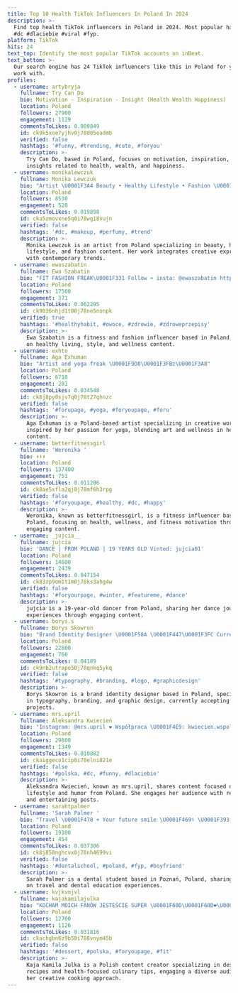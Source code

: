 ```yaml
---
title: Top 10 Health TikTok Influencers In Poland In 2024
description: >-
  Find top health TikTok influencers in Poland in 2024. Most popular hashtags:
  #dc #dlaciebie #viral #fyp.
platform: TikTok
hits: 24
text_top: Identify the most popular TikTok accounts on inBeat.
text_bottom: >-
  Our search engine has 24 TikTok influencers like this in Poland for you to
  work with.
profiles:
  - username: artybryja
    fullname: Try Can Do
    bio: Motivation - Inspiration - Insight (Health Wealth Happiness)
    location: Poland
    followers: 27900
    engagement: 1129
    commentsToLikes: 0.009849
    id: ck9k5xoe7yjhv0j78d05oadmb
    verified: false
    hashtags: '#funny, #trending, #cute, #foryou'
    description: >-
      Try Can Do, based in Poland, focuses on motivation, inspiration, and
      insights related to health, wealth, and happiness.
  - username: monikalewczuk
    fullname: Monika Lewczuk
    bio: "Artist \U0001F3A4 Beauty • Healthy Lifestyle • Fashion \U0001F484\U0001F336 \U0001F4E9: management@nowascena.pl"
    location: Poland
    followers: 8530
    engagement: 520
    commentsToLikes: 0.019898
    id: cka5zmovxne5q0i78wg18vujn
    verified: false
    hashtags: '#dc, #makeup, #perfumy, #trend'
    description: >-
      Monika Lewczuk is an artist from Poland specializing in beauty, healthy
      lifestyle, and fashion content. Her work integrates creative expression
      with contemporary trends.
  - username: ewaszabatin
    fullname: Ewa Szabatin
    bio: "FIT FASHION FREAK\U0001F331 Follow ➡️ insta: @ewaszabatin https: https://ewaszabatin.pl"
    location: Poland
    followers: 17500
    engagement: 371
    commentsToLikes: 0.062295
    id: ck9036nhjd1t00j78ne5nonpk
    verified: true
    hashtags: '#healthyhabit, #owoce, #zdrowie, #zdroweprzepisy'
    description: >-
      Ewa Szabatin is a fitness and fashion influencer based in Poland, focusing
      on healthy living, style, and wellness content.
  - username: exhto
    fullname: Aga Exhuman
    bio: "Artist and yoga freak \U0001F9D8\U0001F3FB‍♀️\U0001F3A8"
    location: Poland
    followers: 6718
    engagement: 281
    commentsToLikes: 0.034548
    id: ck8j8py0sjv7q0j78t27qhnzc
    verified: false
    hashtags: '#forupage, #yoga, #foryoupage, #foru'
    description: >-
      Aga Exhuman is a Poland-based artist specializing in creative works
      inspired by her passion for yoga, blending art and wellness in her
      content.
  - username: betterfitnessgirl
    fullname: 'Weronika '
    bio: ⬇️⬇️⬇️
    location: Poland
    followers: 137400
    engagement: 751
    commentsToLikes: 0.011206
    id: ck8ae5xfla2qj0j78mf6h3rpg
    verified: false
    hashtags: '#foryoupage, #healthy, #dc, #happy'
    description: >-
      Weronika, known as betterfitnessgirl, is a fitness influencer based in
      Poland, focusing on health, wellness, and fitness motivation through
      engaging content.
  - username: _jujcia__
    fullname: jujcia
    bio: 'DANCE | FROM POLAND | 19 YEARS OLD Vinted: jujcia01'
    location: Poland
    followers: 14600
    engagement: 2439
    commentsToLikes: 0.047154
    id: ck83zp9om1t1m0j78ks3ahg4w
    verified: false
    hashtags: '#foryourpage, #winter, #featureme, #dance'
    description: >-
      jujcia is a 19-year-old dancer from Poland, sharing her dance journey and
      experiences through engaging content.
  - username: borys.s
    fullname: Borys Skowron
    bio: "Brand Identity Designer \U0001F58A \U0001F447\U0001F3FC Currently booking new projects ⌛️"
    location: Poland
    followers: 22800
    engagement: 760
    commentsToLikes: 0.04189
    id: ck9nb2utrapo50j78qnkq5ykq
    verified: false
    hashtags: '#typography, #branding, #logo, #graphicdesign'
    description: >-
      Borys Skowron is a brand identity designer based in Poland, specializing
      in typography, branding, and graphic design, currently accepting new
      projects.
  - username: mrs.upril
    fullname: Aleksandra Kwiecień
    bio: "Instagram: @mrs.upril ❤️ Współpraca \U0001F4E9: kwiecien.wspolpraca@gmail.com"
    location: Poland
    followers: 29800
    engagement: 1349
    commentsToLikes: 0.010882
    id: ckaiggeco1cip0i78elni821e
    verified: false
    hashtags: '#polska, #dc, #funny, #dlaciebie'
    description: >-
      Aleksandra Kwiecień, known as mrs.upril, shares content focused on
      lifestyle and humor from Poland. She engages her audience with relatable
      and entertaining posts.
  - username: sarahtpalmer
    fullname: 'Sarah Palmer '
    bio: "Travel \U0001F478 + Your future smile \U0001F469‍⚕️ \U0001F393 DDS ‘21 \U0001F1FA\U0001F1F8 studying\U0001F4CDPoznań, Poland"
    location: Poland
    followers: 19100
    engagement: 454
    commentsToLikes: 0.037306
    id: ck8j858nghcvx0j78nh4699vi
    verified: false
    hashtags: '#dentalschool, #poland, #fyp, #boyfriend'
    description: >-
      Sarah Palmer is a dental student based in Poznań, Poland, sharing insights
      on travel and dental education experiences.
  - username: kvjkvmjvl
    fullname: kajakamilajulka
    bio: "KOCHAM MOICH FANÓW JESTEŚCIE SUPER \U0001F60D\U0001F60D❤️\U0001F49C\U0001F49C\U0001F49C❤️\U0001F60D\U0001F60D\U0001F60D\U0001F60D"
    location: Poland
    followers: 12700
    engagement: 1126
    commentsToLikes: 0.031816
    id: ckachgbn6z9b50i788vnym45b
    verified: false
    hashtags: '#dessert, #polska, #foryoupage, #fit'
    description: >-
      Kaja Kamila Julka is a Polish content creator specializing in dessert
      recipes and health-focused culinary tips, engaging a diverse audience with
      her creative cooking approach.
---
```



